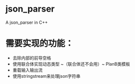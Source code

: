 # json_parser
A json_parser in C++
# 需要实现的功能：
- 去除内部的前导空格
- 使用联合体实现动态类型 ~（联合体还不会用）~ PlanB类模板
- 重载输入输出流
- 使用stringstream来处理json字符串